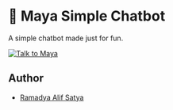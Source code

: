 # 💬 Maya Simple Chatbot

A simple chatbot made just for fun.

[![Talk to Maya](https://img.shields.io/badge/Talk_to_Maya-Open-brightgreen?style=for-the-badge&logo=streamlit&logoColor=white)](https://chatbot-maya.streamlit.app/)

## Author

- [Ramadya Alif Satya](https://github.com/ramalpha)
